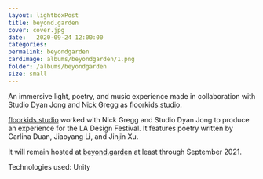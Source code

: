 ```yaml
---
layout: lightboxPost
title: beyond.garden
cover: cover.jpg
date:   2020-09-24 12:00:00
categories: 
permalink: beyondgarden
cardImage: albums/beyondgarden/1.png
folder: /albums/beyondgarden
size: small
---
```


An immersive light, poetry, and music experience made in collaboration with Studio Dyan Jong and Nick Gregg as floorkids.studio.

<!--more-->

[floorkids.studio](https://floorkids.studio) worked with Nick Gregg and Studio Dyan Jong to produce an experience for the LA Design Festival.
It features poetry written by Carlina Duan, Jiaoyang Li, and Jinjin Xu.

It will remain hosted at [beyond.garden](https://beyond.garden) at least through September 2021.

Technologies used: Unity
